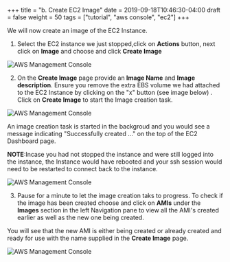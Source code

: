 +++
title = "b. Create EC2 Image"
date = 2019-09-18T10:46:30-04:00
draft = false
weight = 50
tags = ["tutorial", "aws console", "ec2"]
+++

We will now create an image of the EC2 Instance.

1.	Select the EC2 instance we just stopped,click on **Actions** button, next click on **Image** and choose and click **Create Image** 


![AWS Management Console](/images/hpc-aws-parallelcluster-workshop/EC2CreateImage.png)


2.	On the **Create Image** page provide an **Image Name** and **Image description**. Ensure you remove the extra EBS volume we had attached to the EC2 Instance by clicking on the "x" button (see image below) . Click on **Create Image** to start the Image creation task.


![AWS Management Console](/images/hpc-aws-parallelcluster-workshop/EC2CreateImageDialog.png)

An image creation task is started in the backgroud and you would see a message indicating "Successfully created ..." on the top of the EC2 Dashboard page.

**NOTE**:Incase you had not stopped the instance and were still logged into the instance, the Instance would have rebooted and your ssh session would need to be restarted to connect back to the instance.

![AWS Management Console](/images/hpc-aws-parallelcluster-workshop/EC2CreateImageSuccess.png)

3.	Pause for a minute to let the image creation taks to progress. To check if the image has been created choose and click on **AMIs** under the **Images** section in the left Navigation pane to view all the AMI's created earlier as well as the new one being created.

You will see that the new AMI is either being created or already created and ready for use with the name supplied in the **Create Image** page.


![AWS Management Console](/images/hpc-aws-parallelcluster-workshop/EC2AMI.png)
